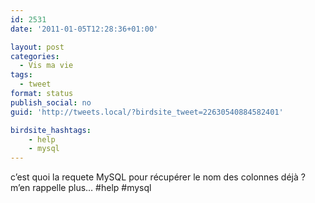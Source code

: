 ```yaml
---
id: 2531
date: '2011-01-05T12:28:36+01:00'

layout: post
categories:
  - Vis ma vie
tags:
  - tweet
format: status
publish_social: no
guid: 'http://tweets.local/?birdsite_tweet=22630540884582401'

birdsite_hashtags:
    - help
    - mysql
---
```


c’est quoi la requete MySQL pour récupérer le nom des colonnes déjà ? m’en rappelle plus… #help #mysql